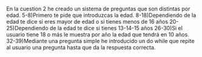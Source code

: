 En la cuestion 2 he creado un sistema de preguntas que son distintas por edad.
5-8)Primero te pide que introduzcas la edad.
8-18)Dependiendo de la edad te dice si eres mayor de edad o si tienes menos de 16 años
20-25)Dependiendo de la edad te dice si tienes 13-14-15 años
26-30)Si el usuario tiene 18 o más le muestra por año la edad que tendrá en 10 años.
32-39)Mediante una pregunta simple he introducido un do while que repite al usuario una pregunta
      hasta que da la respuesta correcta.
